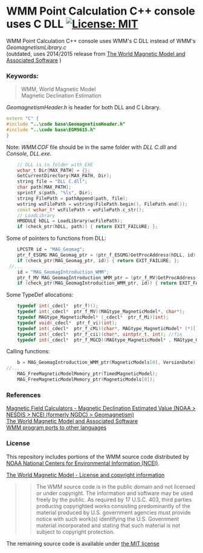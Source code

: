 # WMM Point Calculation C++ console uses C DLL  [![License: MIT](https://img.shields.io/badge/License-MIT-blue.svg)](https://github.com/etfovac/wmm-c/blob/master/LICENSE)
 WMM Point Calculation C++ console uses WMM's C DLL instead of WMM's <em>GeomagnetismLibrary.c</em>   
 (outdated, uses 2014/2015 release from <a href="https://ngdc.noaa.gov/geomag/WMM/soft.shtml">The World Magnetic Model and Associated Software</a>  )

### Keywords:

> WMM,	World Magnetic Model  
> Magnetic Declination Estimation  

<em>GeomagnetismHeader.h</em> is header for both DLL and C Library.  
```c++
extern "C" {
#include "..\code base\GeomagnetismHeader.h"
#include "..\code base\EGM9615.h"
}
``` 
Note: <em>WMM.COF</em> file should be in the same folder with <em>DLL C.dll</em> and <em>Console, DLL.exe</em>.  

```c++
    // DLL is in folder with EXE
    wchar_t Dir[MAX_PATH] = {};
    GetCurrentDirectory(MAX_PATH, Dir);
    string file = "DLL C.dll";
    char path[MAX_PATH];
    sprintf_s(path, "%ls", Dir);
    string FilePath = pathAppend(path, file);
    wstring wsFilePath = wstring(FilePath.begin(), FilePath.end());
    const wchar_t* wcFilePath = wsFilePath.c_str();
    // LoadLibrary
    HMODULE hDLL = LoadLibrary(wcFilePath);
    if (check_ptr(hDLL, path)) { return EXIT_FAILURE; };  
```  
Some of pointers to functions from DLL:
```c++
    LPCSTR id = "MAG_Geomag";
    ptr_f_ESGMG MAG_Geomag_ptr = (ptr_f_ESGMG)GetProcAddress(hDLL, id);
    if (check_ptr(MAG_Geomag_ptr, id)) { return EXIT_FAILURE; };
 //...
    id = "MAG_GeomagIntroduction_WMM";
    ptr_f_MV MAG_GeomagIntroduction_WMM_ptr = (ptr_f_MV)GetProcAddress(hDLL, id);
    if (check_ptr(MAG_GeomagIntroduction_WMM_ptr, id)) { return EXIT_FAILURE; };
```  
Some TypeDef allocations:
```c++
    typedef int(_cdecl*  ptr_f)();
    typedef int(_cdecl*  ptr_f_MV)(MAGtype_MagneticModel*, char*);
    typedef MAGtype_MagneticModel* (_cdecl*  ptr_f_Mi)(int);
    typedef void(_cdecl*  ptr_f_vi)(int);
    typedef int(_cdecl*  ptr_f_cMi)(char*, MAGtype_MagneticModel* (*)[], int); // problem, use cast
    typedef int(_cdecl*  ptr_f_cii)(char*, uintptr_t, int); //fix
    typedef int(_cdecl*  ptr_f_MGCD)(MAGtype_MagneticModel* , MAGtype_Geoid* , MAGtype_CoordGeodetic* , MAGtype_Date* );
```  
Calling functions:
```c++
    b = MAG_GeomagIntroduction_WMM_ptr(MagneticModels[0], VersionDate);
//...
    MAG_FreeMagneticModelMemory_ptr(TimedMagneticModel);
    MAG_FreeMagneticModelMemory_ptr(MagneticModels[0]);
```  
### References
<a href="https://www.ngdc.noaa.gov/geomag/calculators/magcalc.shtml#declination">Magnetic Field Calculators - Magnetic Declination Estimated Value (NOAA > NESDIS > NCEI (formerly NGDC) > Geomagnetism)</a>  
<a href="https://ngdc.noaa.gov/geomag/WMM/soft.shtml">The World Magnetic Model and Associated Software</a>  
<a href="https://ngdc.noaa.gov/geomag/WMM/thirdpartycontributions.shtml">WMM program ports to other languages</a>

### License
This repository includes portions of the WMM source code distributed by <a href="https://www.ngdc.noaa.gov/ngdc.html">NOAA National Centers for Environmental Information (NCEI)</a>.

<a href="https://ngdc.noaa.gov/geomag/WMM/license.shtml">The World Magnetic Model - License and copyright information</a>  
>>The WMM source code is in the public domain and not licensed or under copyright. The information and software may be used freely by the public. As required by 17 U.S.C. 403, third parties producing copyrighted works consisting predominantly of the material produced by U.S. government agencies must provide notice with such work(s) identifying the U.S. Government material incorporated and stating that such material is not subject to copyright protection.

The remaining source code is available under <a href="https://github.com/etfovac/wmm-c/blob/master/LICENSE">the MIT license</a>
